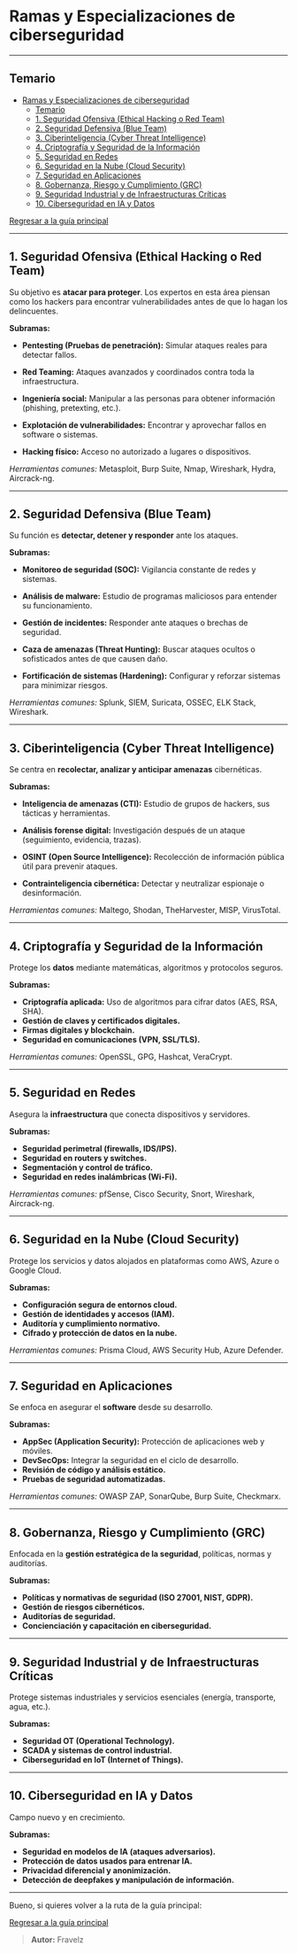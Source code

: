 # Ramas y Especializaciones de ciberseguridad

---

## Temario

- [Ramas y Especializaciones de ciberseguridad](#ramas-y-especializaciones-de-ciberseguridad)
  - [Temario](#temario)
  - [1. Seguridad Ofensiva (Ethical Hacking o Red Team)](#1-seguridad-ofensiva-ethical-hacking-o-red-team)
  - [2. Seguridad Defensiva (Blue Team)](#2-seguridad-defensiva-blue-team)
  - [3. Ciberinteligencia (Cyber Threat Intelligence)](#3-ciberinteligencia-cyber-threat-intelligence)
  - [4. Criptografía y Seguridad de la Información](#4-criptografía-y-seguridad-de-la-información)
  - [5. Seguridad en Redes](#5-seguridad-en-redes)
  - [6. Seguridad en la Nube (Cloud Security)](#6-seguridad-en-la-nube-cloud-security)
  - [7. Seguridad en Aplicaciones](#7-seguridad-en-aplicaciones)
  - [8. Gobernanza, Riesgo y Cumplimiento (GRC)](#8-gobernanza-riesgo-y-cumplimiento-grc)
  - [9. Seguridad Industrial y de Infraestructuras Críticas](#9-seguridad-industrial-y-de-infraestructuras-críticas)
  - [10. Ciberseguridad en IA y Datos](#10-ciberseguridad-en-ia-y-datos)

[Regresar a la guía principal](./../readme.md#3-ramas-y-especializaciones-de-ciberseguridad)

---

## 1. Seguridad Ofensiva (Ethical Hacking o Red Team)

Su objetivo es **atacar para proteger**. Los expertos en esta área piensan como los hackers para encontrar vulnerabilidades antes de que lo hagan los delincuentes.

**Subramas:**

- **Pentesting (Pruebas de penetración):** Simular ataques reales para detectar fallos.

- **Red Teaming:** Ataques avanzados y coordinados contra toda la infraestructura.

- **Ingeniería social:** Manipular a las personas para obtener información (phishing, pretexting, etc.).

- **Explotación de vulnerabilidades:** Encontrar y aprovechar fallos en software o sistemas.

- **Hacking físico:** Acceso no autorizado a lugares o dispositivos.

*Herramientas comunes:* Metasploit, Burp Suite, Nmap, Wireshark, Hydra, Aircrack-ng.

---

## 2. Seguridad Defensiva (Blue Team)

Su función es **detectar, detener y responder** ante los ataques.

**Subramas:**

- **Monitoreo de seguridad (SOC):** Vigilancia constante de redes y sistemas.

- **Análisis de malware:** Estudio de programas maliciosos para entender su funcionamiento.

- **Gestión de incidentes:** Responder ante ataques o brechas de seguridad.

- **Caza de amenazas (Threat Hunting):** Buscar ataques ocultos o sofisticados antes de que causen daño.

- **Fortificación de sistemas (Hardening):** Configurar y reforzar sistemas para minimizar riesgos.

*Herramientas comunes:* Splunk, SIEM, Suricata, OSSEC, ELK Stack, Wireshark.

---

## 3. Ciberinteligencia (Cyber Threat Intelligence)

Se centra en **recolectar, analizar y anticipar amenazas** cibernéticas.

**Subramas:**

- **Inteligencia de amenazas (CTI):** Estudio de grupos de hackers, sus tácticas y herramientas.

- **Análisis forense digital:** Investigación después de un ataque (seguimiento, evidencia, trazas).

- **OSINT (Open Source Intelligence):** Recolección de información pública útil para prevenir ataques.

- **Contrainteligencia cibernética:** Detectar y neutralizar espionaje o desinformación.

*Herramientas comunes:* Maltego, Shodan, TheHarvester, MISP, VirusTotal.

---

## 4. Criptografía y Seguridad de la Información

Protege los **datos** mediante matemáticas, algoritmos y protocolos seguros.

**Subramas:**

- **Criptografía aplicada:** Uso de algoritmos para cifrar datos (AES, RSA, SHA).
- **Gestión de claves y certificados digitales.**
- **Firmas digitales y blockchain.**
- **Seguridad en comunicaciones (VPN, SSL/TLS).**

*Herramientas comunes:* OpenSSL, GPG, Hashcat, VeraCrypt.

---

## 5. Seguridad en Redes

Asegura la **infraestructura** que conecta dispositivos y servidores.

**Subramas:**

- **Seguridad perimetral (firewalls, IDS/IPS).**
- **Seguridad en routers y switches.**
- **Segmentación y control de tráfico.**
- **Seguridad en redes inalámbricas (Wi-Fi).**

*Herramientas comunes:* pfSense, Cisco Security, Snort, Wireshark, Aircrack-ng.

---

## 6. Seguridad en la Nube (Cloud Security)

Protege los servicios y datos alojados en plataformas como AWS, Azure o Google Cloud.

**Subramas:**

- **Configuración segura de entornos cloud.**
- **Gestión de identidades y accesos (IAM).**
- **Auditoría y cumplimiento normativo.**
- **Cifrado y protección de datos en la nube.**

*Herramientas comunes:* Prisma Cloud, AWS Security Hub, Azure Defender.

---

## 7. Seguridad en Aplicaciones

Se enfoca en asegurar el **software** desde su desarrollo.

**Subramas:**

- **AppSec (Application Security):** Protección de aplicaciones web y móviles.
- **DevSecOps:** Integrar la seguridad en el ciclo de desarrollo.
- **Revisión de código y análisis estático.**
- **Pruebas de seguridad automatizadas.**

*Herramientas comunes:* OWASP ZAP, SonarQube, Burp Suite, Checkmarx.

---

## 8. Gobernanza, Riesgo y Cumplimiento (GRC)

Enfocada en la **gestión estratégica de la seguridad**, políticas, normas y auditorías.

**Subramas:**

- **Políticas y normativas de seguridad (ISO 27001, NIST, GDPR).**
- **Gestión de riesgos cibernéticos.**
- **Auditorías de seguridad.**
- **Concienciación y capacitación en ciberseguridad.**

---

## 9. Seguridad Industrial y de Infraestructuras Críticas

Protege sistemas industriales y servicios esenciales (energía, transporte, agua, etc.).

**Subramas:**

- **Seguridad OT (Operational Technology).**
- **SCADA y sistemas de control industrial.**
- **Ciberseguridad en IoT (Internet of Things).**

---

## 10. Ciberseguridad en IA y Datos

Campo nuevo y en crecimiento.

**Subramas:**

- **Seguridad en modelos de IA (ataques adversarios).**
- **Protección de datos usados para entrenar IA.**
- **Privacidad diferencial y anonimización.**
- **Detección de deepfakes y manipulación de información.**

---

Bueno, si quieres volver a la ruta de la guía principal:

[Regresar a la guía principal](./../readme.md#3-ramas-y-especializaciones-de-ciberseguridad)

> **Autor:** Fravelz

